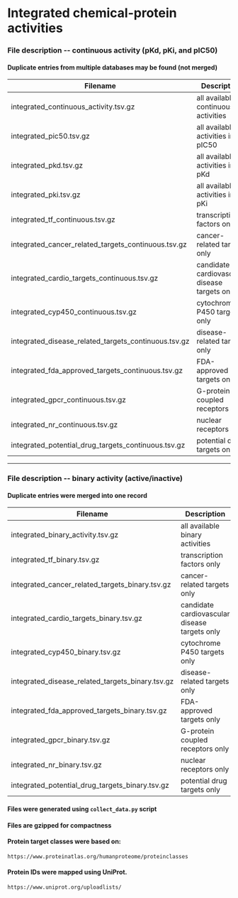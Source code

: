 # Integrated chemical-protein activities

### File description -- continuous activity (pKd, pKi, and pIC50)
#### Duplicate entries from multiple databases may be found (not merged)
Filename | Description
----------|----------
integrated_continuous_activity.tsv.gz | all available continuous activities
integrated_pic50.tsv.gz | all available activities in pIC50
integrated_pkd.tsv.gz | all available activities in pKd
integrated_pki.tsv.gz | all available activities in pKi
integrated_tf_continuous.tsv.gz | transcription factors only
integrated_cancer_related_targets_continuous.tsv.gz | cancer-related targets only
integrated_cardio_targets_continuous.tsv.gz | candidate cardiovascular disease targets only
integrated_cyp450_continuous.tsv.gz | cytochrome P450 targets only
integrated_disease_related_targets_continuous.tsv.gz | disease-related targets only
integrated_fda_approved_targets_continuous.tsv.gz | FDA-approved targets only
integrated_gpcr_continuous.tsv.gz | G-protein coupled receptors only
integrated_nr_continuous.tsv.gz | nuclear receptors only
integrated_potential_drug_targets_continuous.tsv.gz | potential drug targets only

---------------------------

### File description -- binary activity (active/inactive)
#### Duplicate entries were merged into one record
Filename | Description
----------|----------
integrated_binary_activity.tsv.gz | all available binary activities
integrated_tf_binary.tsv.gz | transcription factors only
integrated_cancer_related_targets_binary.tsv.gz | cancer-related targets only
integrated_cardio_targets_binary.tsv.gz | candidate cardiovascular disease targets only
integrated_cyp450_binary.tsv.gz | cytochrome P450 targets only
integrated_disease_related_targets_binary.tsv.gz | disease-related targets only
integrated_fda_approved_targets_binary.tsv.gz | FDA-approved targets only
integrated_gpcr_binary.tsv.gz | G-protein coupled receptors only
integrated_nr_binary.tsv.gz | nuclear receptors only
integrated_potential_drug_targets_binary.tsv.gz | potential drug targets only

#### Files were generated using `collect_data.py` script
#### Files are gzipped for compactness


#### Protein target classes were based on:
`https://www.proteinatlas.org/humanproteome/proteinclasses`


#### Protein IDs were mapped using UniProt.
`https://www.uniprot.org/uploadlists/`
